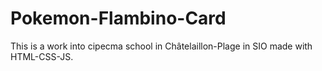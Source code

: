 # Pokemon-Flambino-Card
This is a work into cipecma school in Châtelaillon-Plage in SIO made with HTML-CSS-JS.
